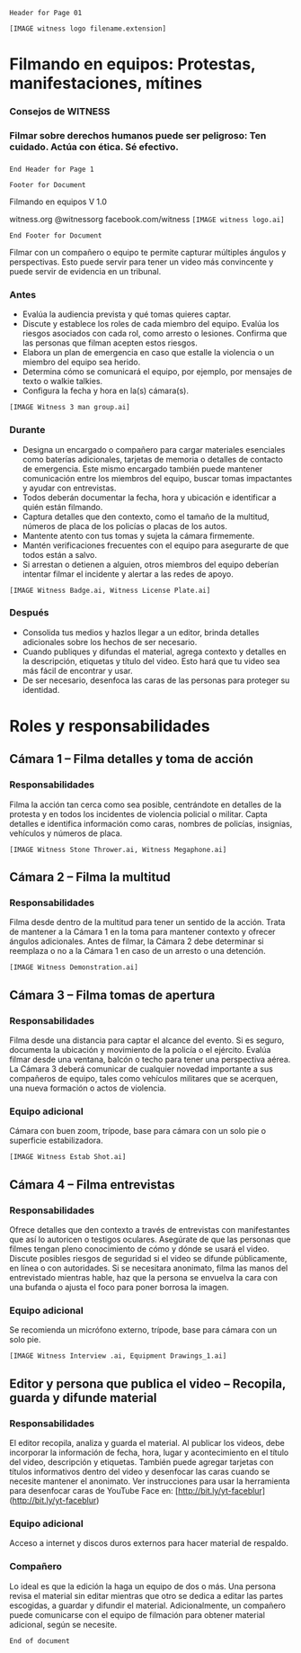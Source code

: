 ```Header for Page 01```

```[IMAGE witness logo filename.extension]```

# Filmando en equipos: Protestas, manifestaciones, mítines
### Consejos de WITNESS
### Filmar sobre derechos humanos puede ser peligroso: Ten cuidado. Actúa con ética. Sé efectivo.
### 
```End Header for Page 1```

``` Footer for Document ```

Filmando en equipos V 1.0

witness.org @witnessorg facebook.com/witness 
```[IMAGE witness logo.ai]```

``` End Footer for Document ```

Filmar con un compañero o equipo te permite capturar múltiples ángulos y perspectivas. Esto puede servir para tener un video más convincente y puede servir de evidencia en un tribunal.

### Antes
* Evalúa la audiencia prevista y qué tomas quieres captar.
* Discute y establece los roles de cada miembro del equipo. Evalúa los riesgos asociados con cada rol, como arresto o lesiones. Confirma que las personas que filman acepten estos riesgos.
* Elabora un plan de emergencia en caso que estalle la violencia o un miembro del equipo sea herido.
* Determina cómo se comunicará el equipo, por ejemplo, por mensajes de texto o walkie talkies.
* Configura la fecha y hora en la(s) cámara(s).

```[IMAGE Witness 3 man group.ai]```

### Durante
* Designa un encargado o compañero para cargar materiales esenciales como baterías adicionales, tarjetas de memoria o detalles de contacto de emergencia. Este mismo encargado también puede mantener comunicación entre los miembros del equipo, buscar tomas impactantes y ayudar con entrevistas.
* Todos deberán documentar la fecha, hora y ubicación e identificar a quién están filmando.
* Captura detalles que den contexto, como el tamaño de la multitud, números de placa de los policías o placas de los autos.
* Mantente atento con tus tomas y sujeta la cámara firmemente.
* Mantén verificaciones frecuentes con el equipo para asegurarte de que todos están a salvo.
* Si arrestan o detienen a alguien, otros miembros del equipo deberían intentar  filmar el incidente y alertar a las redes de apoyo.

```[IMAGE Witness Badge.ai, Witness License Plate.ai]```

### Después
* Consolida tus medios y hazlos llegar a un editor, brinda detalles adicionales sobre los hechos de ser necesario.
* Cuando publiques y difundas el material, agrega contexto y detalles en la descripción, etiquetas y título del video. Esto hará que tu video sea más fácil de encontrar y usar.
* De ser necesario, desenfoca las caras de las personas para proteger su identidad.


# Roles y responsabilidades
## Cámara 1 – Filma detalles y toma de acción
### Responsabilidades

Filma la acción tan cerca como sea posible, centrándote en detalles de la protesta y en todos los incidentes de violencia policial o militar. Capta detalles e identifica información como caras, nombres de policías, insignias, vehículos y números de placa.

```[IMAGE Witness Stone Thrower.ai, Witness Megaphone.ai]```

## Cámara 2 – Filma la multitud
### Responsabilidades

Filma desde dentro de la multitud para tener un sentido de la acción. Trata de mantener a la Cámara 1 en la toma para mantener contexto y ofrecer ángulos adicionales. Antes de filmar, la Cámara 2 debe determinar si reemplaza o no a la Cámara 1 en caso de un arresto o una detención.

```[IMAGE Witness Demonstration.ai]```

## Cámara 3 – Filma tomas de apertura
### Responsabilidades

Filma desde una distancia para captar el alcance del evento. Si es seguro, documenta la ubicación y movimiento de la policía o el ejército. Evalúa filmar desde una ventana, balcón o techo para tener una perspectiva aérea. La Cámara 3 deberá comunicar de cualquier novedad importante a sus compañeros de equipo, tales como vehículos militares que se acerquen, una nueva formación o actos de violencia.

### Equipo adicional

Cámara con buen zoom, trípode, base para cámara con un solo pie o superficie estabilizadora.

```[IMAGE Witness Estab Shot.ai]```

## Cámara 4 – Filma entrevistas
### Responsabilidades

Ofrece detalles que den contexto a través de entrevistas con manifestantes que así lo autoricen o testigos oculares. Asegúrate de que las personas que filmes tengan pleno conocimiento de cómo y dónde se usará el video. Discute posibles riesgos de seguridad si el video se difunde públicamente, en línea o con autoridades. Si se necesitara anonimato, filma las manos del entrevistado mientras hable, haz que la persona se envuelva la cara con una bufanda o ajusta el foco para poner borrosa la imagen.

### Equipo adicional

Se recomienda un micrófono externo, trípode, base para cámara con un solo pie.
   
```[IMAGE Witness Interview .ai, Equipment Drawings_1.ai]```

## Editor y persona que publica el video – Recopila, guarda y difunde material
### Responsabilidades

El editor recopila, analiza y guarda el material. Al publicar los videos, debe incorporar la información de fecha, hora, lugar y acontecimiento en el título del video, descripción y etiquetas. También puede agregar tarjetas con títulos informativos dentro del video y desenfocar las caras cuando se necesite mantener el anonimato. Ver instrucciones para usar la herramienta para desenfocar caras de YouTube Face en: [http://bit.ly/yt-faceblur] (http://bit.ly/yt-faceblur)

### Equipo adicional

Acceso a internet y discos duros externos para hacer material de respaldo.
   
### Compañero

Lo ideal es que la edición la haga un equipo de dos o más. Una persona revisa el material sin editar mientras que otro se dedica a editar las partes escogidas, a guardar y difundir el material. Adicionalmente, un compañero puede comunicarse con el equipo de filmación para obtener material adicional, según se necesite.

```End of document```
